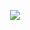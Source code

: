 <p align="center">
  <img src="https://github.com/MuhammedEl-Sayed/valoralysis/assets/54396271/51d030d1-6a00-4ae2-8789-237835459a68">
</p>
